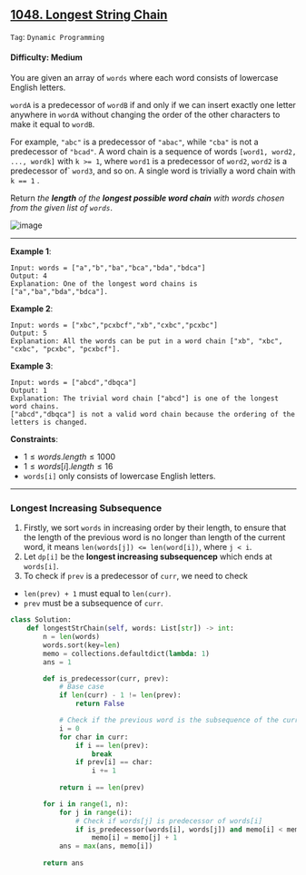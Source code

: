 ## [1048. Longest String Chain](https://leetcode.com/problems/longest-string-chain)

```Tag```: ```Dynamic Programming```

####  Difficulty: Medium

You are given an array of ```words``` where each word consists of lowercase English letters.

```wordA``` is a predecessor of ```wordB``` if and only if we can insert exactly one letter anywhere in ```wordA``` without changing the order of the other characters to make it equal to ```wordB```.

For example, ```"abc"``` is a predecessor of ```"abac"```, while ```"cba"``` is not a predecessor of ```"bcad"```.
A word chain is a sequence of words ```[word1, word2, ..., wordk]``` with ```k >= 1```, where ```word1``` is a predecessor of ```word2```, ```word2``` is a predecessor of` ```word3```, and so on. A single word is trivially a word chain with ```k == 1``` .

Return _the __length__ of the __longest possible word chain__ with words chosen from the given list of ```words```_.

![image](https://github.com/quananhle/Python/assets/35042430/f886d9b0-2a88-48aa-8dc7-b1265416adbb)

---

__Example 1__:
```
Input: words = ["a","b","ba","bca","bda","bdca"]
Output: 4
Explanation: One of the longest word chains is ["a","ba","bda","bdca"].
```

__Example 2__:
```
Input: words = ["xbc","pcxbcf","xb","cxbc","pcxbc"]
Output: 5
Explanation: All the words can be put in a word chain ["xb", "xbc", "cxbc", "pcxbc", "pcxbcf"].
```

__Example 3__:
```
Input: words = ["abcd","dbqca"]
Output: 1
Explanation: The trivial word chain ["abcd"] is one of the longest word chains.
["abcd","dbqca"] is not a valid word chain because the ordering of the letters is changed.
```

__Constraints__:

- $1 \le words.length \le 1000$
- $1 \le words[i].length \le 16$
- ```words[i]``` only consists of lowercase English letters.

---

### Longest Increasing Subsequence

1. Firstly, we sort ```words``` in increasing order by their length, to ensure that the length of the previous word is no longer than length of the current word, it means ```len(words[j]) <= len(word[i])```, where ```j < i```.
2. Let ```dp[i]``` be the __longest increasing subsequencep__ which ends at ```words[i]```.
3. To check if ```prev``` is a predecessor of ```curr```, we need to check
  - ```len(prev) + 1``` must equal to ```len(curr)```.
  - ```prev``` must be a subsequence of ```curr```.

```Python
class Solution:
    def longestStrChain(self, words: List[str]) -> int:
        n = len(words)
        words.sort(key=len)
        memo = collections.defaultdict(lambda: 1)
        ans = 1

        def is_predecessor(curr, prev):
            # Base case
            if len(curr) - 1 != len(prev):
                return False

            # Check if the previous word is the subsequence of the current word
            i = 0
            for char in curr:
                if i == len(prev):
                    break
                if prev[i] == char:
                    i += 1
                
            return i == len(prev)

        for i in range(1, n):
            for j in range(i):
                # Check if words[j] is predecessor of words[i]
                if is_predecessor(words[i], words[j]) and memo[i] < memo[j] + 1:
                    memo[i] = memo[j] + 1
            ans = max(ans, memo[i])
        
        return ans
```
